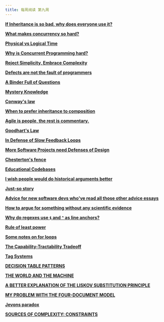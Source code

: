 ```yaml
---
title: 每周阅读 第九周
---
```


**[If Inheritance is so bad, why does everyone use it?](https://buttondown.email/hillelwayne/archive/if-inheritance-is-so-bad-why-does-everyone-use-it/)**

**[What makes concurrency so hard?](https://buttondown.email/hillelwayne/archive/what-makes-concurrency-so-hard/)**

**[Physical vs Logical Time](https://buttondown.email/hillelwayne/archive/physical-vs-logical-time/)**

**[Why is Concurrent Programming hard?](https://stefan-marr.de/2014/07/why-is-concurrent-programming-hard/)**

**[Reject Simplicity, Embrace Complexity](https://buttondown.email/hillelwayne/archive/reject-simplicity-embrace-complexity/)**

**[Defects are not the fault of programmers](https://buttondown.email/hillelwayne/archive/54c21d10-0185-428b-9e64-cdc5683e955f)**

**[A Binder Full of Questions](https://buttondown.email/hillelwayne/archive/a-binder-full-of-questions/)**

**[Mystery Knowledge](https://buttondown.email/hillelwayne/archive/c185435c-6881-4ebc-a7e1-ba748553a15c)**

**[Conway's law](https://en.wikipedia.org/wiki/Conway%27s_law)**

**[When to prefer inheritance to composition](https://buttondown.email/hillelwayne/archive/when-to-prefer-inheritance-to-composition/)**

**[Agile is people, the rest is commentary.](https://buttondown.email/hillelwayne/archive/agile-is-people-the-rest-is-commentary/)**

**[Goodhart's Law](https://en.wikipedia.org/wiki/Goodhart%27s_law)**

**[In Defense of Slow Feedback Loops](https://buttondown.email/hillelwayne/archive/in-defense-of-slow-feedback-loops/)**

**[More Software Projects need Defenses of Design](https://buttondown.email/hillelwayne/archive/more-software-projects-need-defenses-of-design/)**

**[Chesterton's fence](https://en.wikipedia.org/wiki/G._K._Chesterton#Chesterton's_fence)**

**[Educational Codebases](https://buttondown.email/hillelwayne/archive/educational-codebases/)**

**[I wish people would do historical arguments better](https://buttondown.email/hillelwayne/archive/i-wish-people-would-do-historical-arguments-better/)**

**[Just-so story](https://en.wikipedia.org/wiki/Just-so_story)**

**[Advice for new software devs who've read all those other advice essays](https://buttondown.email/hillelwayne/archive/advice-for-new-software-devs-whove-read-all-those/)**

**[How to argue for something without any scientific evidence](https://buttondown.email/hillelwayne/archive/how-to-advocate-something-without-any-scientific/)**

**[Why do regexes use `$` and `^` as line anchors?](https://buttondown.email/hillelwayne/archive/why-do-regexes-use-and-as-line-anchors/)**

**[Rule of least power](https://en.wikipedia.org/wiki/Rule_of_least_power)**

**[Some notes on for loops](https://buttondown.email/hillelwayne/archive/some-notes-on-for-loops/)**

**[The Capability-Tractability Tradeoff](https://buttondown.email/hillelwayne/archive/the-capability-tractability-tradeoff/)**

**[Tag Systems](https://buttondown.email/hillelwayne/archive/tag-systems/)**

**[DECISION TABLE PATTERNS](https://www.hillelwayne.com/post/decision-table-patterns/)**

**[THE WORLD AND THE MACHINE](https://www.hillelwayne.com/post/world-vs-machine/)**

**[A BETTER EXPLANATION OF THE LISKOV SUBSTITUTION PRINCIPLE](https://www.hillelwayne.com/post/lsp/)**

**[MY PROBLEM WITH THE FOUR-DOCUMENT MODEL](https://www.hillelwayne.com/post/problems-with-the-4doc-model/)**

**[Jevons paradox](https://en.wikipedia.org/wiki/Jevons_paradox)**

**[SOURCES OF COMPLEXITY: CONSTRAINTS](https://www.hillelwayne.com/post/complexity-constraints/)**
